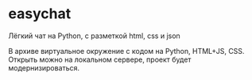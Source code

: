 # easychat
Лёгкий чат на Python, с разметкой html, css и json

В архиве виртуальное окружение с кодом на Python, HTML+JS, CSS. Открыть можно на локальном сервере, проект будет модернизироваться.
